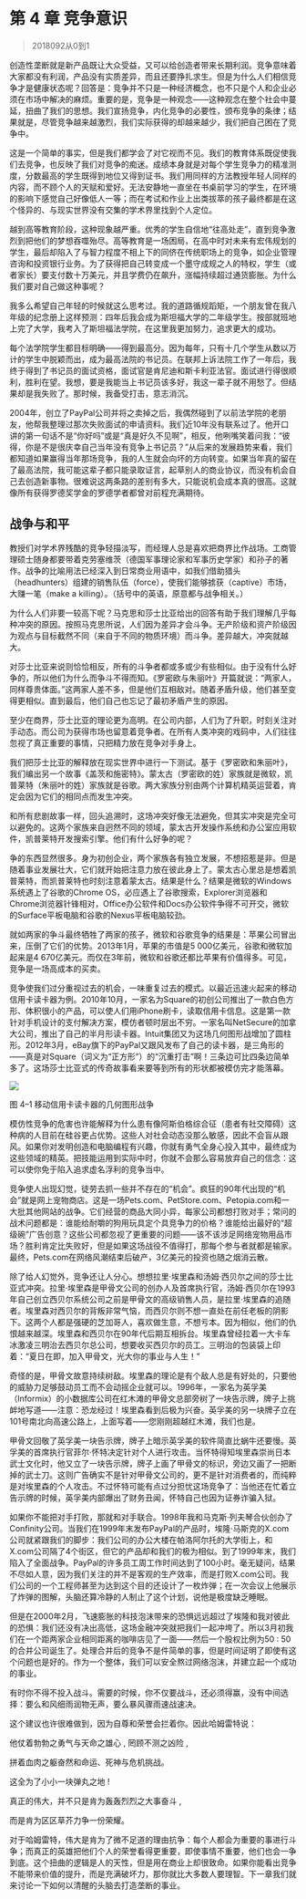 # 第 4 章 竞争意识
> 2018092从0到1

创造性垄断就是新产品既让大众受益，又可以给创造者带来长期利润。竞争意味着大家都没有利润，产品没有实质差异，而且还要挣扎求生。但是为什么人们相信竞争才是健康状态呢？回答是：竞争并不只是一种经济概念，也不只是个人和企业必须在市场中解决的麻烦。重要的是，竞争是一种观念——这种观念在整个社会中蔓延，扭曲了我们的思想。我们宣扬竞争，内化竞争的必要性，颁布竞争的条律；结果就是，尽管竞争越来越激烈，我们实际获得的却越来越少，我们把自己困在了竞争中。

这是一个简单的事实，但是我们都学会了对它视而不见。我们的教育体系既促使我们去竞争，也反映了我们对竞争的痴迷。成绩本身就是对每个学生竞争力的精准测度，分数最高的学生既得到地位又得到证书。我们用同样的方法教授年轻人同样的内容，而不顾个人的天赋和爱好。无法安静地一直坐在书桌前学习的学生，在环境的影响下感觉自己好像低人一等；而在考试和作业上出类拔萃的孩子最终都是在这个怪异的、与现实世界没有交集的学术界里找到个人定位。

越到高等教育阶段，这种现象越严重。优秀的学生自信地“往高处走”，直到竞争激烈到把他们的梦想吞噬殆尽。高等教育是一场困局，在高中时对未来有宏伟规划的学生，最后却陷入了与智力程度不相上下的同侪在传统职场上的竞争，如企业管理咨询和投资银行业务。为了获得把自己转变成一个墨守成规之人的特权，学生（或者家长）要支付数十万美元，并且学费仍在飙升，涨幅持续超过通货膨胀。为什么我们要对自己做这种事呢？

我多么希望自己年轻的时候就这么思考过。我的道路循规蹈矩，一个朋友曾在我八年级的纪念册上这样预测：四年后我会成为斯坦福大学的二年级学生。按部就班地上完了大学，我考入了斯坦福法学院，在这里我更加努力，追求更大的成功。

每个法学院学生都目标明确——得到最高分。因为每年，只有十几个学生从数以万计的学生中脱颖而出，成为最高法院的书记员。在联邦上诉法院工作了一年后，我终于得到了书记员的面试资格，面试官是肯尼迪和斯卡利亚法官。面试进行得很顺利，胜利在望。我想，要是我能当上书记员该多好，我这一辈子就不用愁了。但结果却是我失败了。那时候，我备受打击，意志消沉。

2004年，创立了PayPal公司并将之卖掉之后，我偶然碰到了以前法学院的老朋友，他帮我整理过那次失败面试的申请资料。我们近10年没有联系过了。他开口讲的第一句话不是“你好吗”或是“真是好久不见啊”，相反，他咧嘴笑着问我：“彼得，你是不是很庆幸自己当年没有竞争上书记员？”从后来的发展趋势来看，我们都知道如果赢得当年那场竞争，我的人生就会向坏的方向转变。如果当年真的留在了最高法院，我可能这辈子都只能录取证言，起草别人的商业协议，而没有机会自己去创造新事物。很难说这两条路的差别有多大，只能说机会成本真的很高。这就像所有获得罗德奖学金的罗德学者都曾对前程充满期待。


## 战争与和平


教授们对学术界残酷的竞争轻描淡写，而经理人总是喜欢把商界比作战场。工商管理硕士随身都要带着克劳塞维茨（德国军事理论家和军事历史学家）和孙子的著作。战争的比喻用法已经深入到日常商业用语中，如我们借助猎头（headhunters）组建的销售队伍（force），使我们能够掳获（captive）市场，大赚一笔（make a killing）。（括号中的英语，原意都与战争相关。）

为什么人们非要一较高下呢？马克思和莎士比亚给出的回答有助于我们理解几乎每种冲突的原因。按照马克思所说，人们因为差异才会斗争。无产阶级和资产阶级因为观点与目标截然不同（来自于不同的物质环境）而斗争。差异越大，冲突就越大。

对莎士比亚来说则恰恰相反，所有的斗争者都或多或少有些相似。由于没有什么好争的，所以他们为什么而争斗不得而知。《罗密欧与朱丽叶》开篇就说：“两家人，同样尊贵体面。”这两家人差不多，但是他们互相敌对。随着矛盾升级，他们甚至变得更相似。直到最后，他们自己也忘记了最初矛盾产生的原因。

至少在商界，莎士比亚的理论更为高明。在公司内部，人们为了升职，时刻关注对手动态。而公司为获得市场也留意着竞争者。在所有人类冲突的戏码中，人们往往忽视了真正重要的事情，只把精力放在竞争对手身上。

我们把莎士比亚的解释放在现实世界中进行一下测试。基于《罗密欧和朱丽叶》，我们编出另一个故事《盖茨和施密特》。蒙太古（罗密欧的姓）家族就是微软，凯普莱特（朱丽叶的姓）家族就是谷歌。两大家族分别由两个计算机精英运营着，肯定会因为它们的相同点而发生冲突。

和所有悲剧故事一样，回头追溯时，这场冲突好像无法避免，但其实冲突是完全可以避免的。这两个家族来自迥然不同的领域，蒙太古开发操作系统和办公室应用软件，凯普莱特开发搜索引擎。他们有什么好争的呢？

争的东西显然很多。身为初创企业，两个家族各有独立发展，不想招惹是非。但是随着事业发展壮大，它们就开始把注意力放在彼此身上了。蒙太古心里总是想着凯普莱特，而凯普莱特也时刻注意着蒙太古。结果是什么？结果是微软的Windows系统遇上了谷歌的Chrome OS，必应遇上了谷歌搜索，Explorer浏览器和Chrome浏览器针锋相对，Office办公软件和Docs办公软件争得不可开交，微软的Surface平板电脑和谷歌的Nexus平板电脑较劲。

就如两家的争斗最终牺牲了两家的孩子，微软和谷歌竞争的结果是：苹果公司冒出来，压倒了它们的优势。2013年1月，苹果的市值是5 000亿美元，谷歌和微软加起来是4 670亿美元。而仅在3年前，微软和谷歌还都比苹果有价值得多。可见，竞争是一场高成本的买卖。

竞争使我们过分重视过去的机会，一味重复过去的模式。以最近迅速火起来的移动信用卡读卡器为例。2010年10月，一家名为Square的初创公司推出了一款白色方形、体积很小的产品，可以使人们用iPhone刷卡，读取信用卡信息。这是第一款针对手机设计的支付解决方案，模仿者顿时层出不穷。一家名叫NetSecure的加拿大公司，推出了自己的半月形读卡器。Intuit集团又为这场几何图形战增加了圆柱形。2012年3月，eBay旗下的PayPal又跟风发布了自己的读卡器，是三角形的——真是对Square（词义为“正方形”）的“沉重打击”啊！三条边可比四条边简单多了。这场莎士比亚式的传奇故事看来要等到所有的形状都被模仿完才能落幕。

![](https://raw.githubusercontent.com/dalong0514/selfstudy/master/图片链接/复制书籍/2018063.PNG)

图 4–1 移动信用卡读卡器的几何图形战争

模仿性竞争的危害也许能解释为什么患有像阿斯伯格综合征（患者有社交障碍）这种病的人目前在硅谷更占优势。这些人对社会动态没那么敏感，因此不会盲从跟风。如果你对发明创造和电脑编程有兴趣，你就有勇气全身心投入其中，最终成为这些领域的精英。把技能运用到实际中时，你就不会那么容易放弃自己的信念：这可以使你免于陷入追求虚名浮利的竞争当中。

竞争使人出现幻觉，徒劳去抓一些并不存在的“机会”。疯狂的90年代出现的“机会”就是网上宠物商店。这是一场Pets.com、PetStore.com、Petopia.com和一大批其他网站的战争。它们经营的商品大同小异，每家公司都想打败对手；常问的战术问题都是：谁能给耐嚼的狗用玩具定个具竞争力的价格？谁能给出最好的“超级碗”广告创意？这些公司都忽视了更重要的问题——该不该涉足网络宠物用品市场？胜利肯定比失败好，但是如果这场战役不值得打，那每个参与者就都是输家。最终，Pets.com在网络风潮结束后破产，3亿美元的投资也随之烟消云散。

除了给人幻觉外，竞争还让人分心。想想拉里·埃里森和汤姆·西贝尔之间的莎士比亚式冲突。拉里·埃里森是甲骨文公司的创办人及首席执行官，汤姆·西贝尔在1993年自己创立西贝尔系统公司之前是甲骨文的高级销售人员，是拉里·埃里森的追随者。埃里森对西贝尔的背叛非常气恼，而西贝尔则不想一直处在前任老板的阴影下。这两个人都是强硬的芝加哥人，喜欢做生意，不想亏本。因为相似，他们的仇恨越来越深。埃里森和西贝尔在90年代后期互相拆台。埃里森曾经拉着一大卡车冰激凌三明治去西贝尔总公司，想要收买西贝尔的员工。三明治的包装袋上印着：“夏日在即，加入甲骨文，光大你的事业与人生！”

奇怪的是，甲骨文故意持续树敌。埃里森的理论是有个敌人总是有好处的，只要他的威胁力足够鼓动员工而不会动摇企业就可以。1996年，一家名为英孚美（Informix）的小数据库公司在红木滩的甲骨文总部旁树了一块告示牌，牌子上挑衅地写道——注意：恐龙经过！埃里森看到后极为兴奋。英孚美的另一块牌子立在101号南北向高速公路上，上面写着——您刚刚超越红木滩，我们也是。

甲骨文回敬了英孚美一块告示牌，牌子上暗示英孚美的软件简直比蜗牛还要慢。英孚美的首席执行官菲尔·怀特决定针对个人进行攻击。当怀特得知埃里森崇尚日本武士文化时，他又立了一块告示牌，牌子上画了甲骨文的标识，旁边又画了一把断掉的武士刀。这则广告确实不是针对甲骨文公司的，更不是针对消费者的，而纯粹是对埃里森的个人攻击。不过怀特可能有点过分担忧这场竞争了：当他还在忙着立告示牌的时候，英孚美内部爆出了财务丑闻，怀特自己也因为证券诈骗入狱。

如果你不能把对手打败，那就和对手联合。1998年我和马克斯·列夫琴合伙创办了Confinity公司。当我们在1999年末发布PayPal的产品时，埃隆·马斯克的X.com公司就紧跟我们的脚步：我们公司的办公大楼在帕洛阿尔托的大学街上，和X.com公司隔了4个街区，但它的产品却和我们的极为相似。到了1999年末，我们陷入了全面战争。PayPal的许多员工周工作时间达到了100小时。毫无疑问，结果不尽如人意，因为我们关注的并不是客观的生产效率，而是打败X.com公司。我们公司的一个工程师甚至为达到这个目的还设计了一枚炸弹；在一次会议上他展示了炸弹的图解，头脑还算冷静的人制止了这个计划，说他是极度缺乏睡眠。

但是在2000年2月，飞速膨胀的科技泡沫带来的恐惧远远超过了埃隆和我对彼此的恐惧：我们还没有决出高低，这场金融冲突就把我们一起冲垮了。所以3月初我们在一个距两家企业相同距离的咖啡店见了一面——然后一个股权比例为50 ∶ 50的合并公司诞生了。处理合并后的竞争不是件简单的事，但是时间证明了即使有这个问题也是好的。作为一个整体，我们可以安全熬过网络泡沫，并建立起一个成功的事业。

有时你不得不投入战斗。需要的时候，你不仅要战斗，还必须得赢，没有中间选择：要么和风细雨润物无声，要么暴风骤雨速战速决。

这个建议也许很难做到，因为自尊和荣誉会拦着你。因此哈姆雷特说：


他仗着勃勃之勇气与天命之雄心 , 罔顾不测之凶险 ,

拼着血肉之躯奋然和命运、死神与危机挑战。

这全为了小小一块弹丸之地 !

真正的伟大，并不只是肯为轰轰烈烈之大事奋斗 ,

而是肯为区区草芥力争一份荣耀。


对于哈姆雷特，伟大是肯为了微不足道的理由抗争：每个人都会为重要的事进行斗争；而真正的英雄把他们个人的荣誉看得更重要，即使事情不重要，他们也会一争到底。这个扭曲的逻辑是人的天性，但是用在商业上却很致命。如果你能看出竞争不能带来价值的提升，而是充满破坏力，那你就比大多数人要理智。下一章我们就来讨论一下如何以清醒的头脑去打造垄断的事业。


